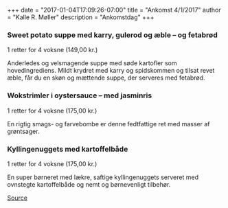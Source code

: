 +++
date = "2017-01-04T17:09:26-07:00"
title = "Ankomst 4/1/2017"
author = "Kalle R. Møller"
description = "Ankomstdag"
+++

### Sweet potato suppe med karry, gulerod og æble – og fetabrød

1 retter for 4 voksne (149,00 kr.)

Anderledes og velsmagende suppe med søde kartofler som hovedingrediens. Mildt krydret med karry og spidskommen og tilsat revet æble, får du en skøn og mættende suppe, der serveres med fetabrød.

### Wokstrimler i oystersauce – med jasminris

1 retter for 4 voksne (175,00 kr.)

En rigtig smags- og farvebombe er denne fedtfattige ret med masser af grøntsager.

### Kyllingenuggets med kartoffelbåde

1 retter for 4 voksne (175,00 kr.)

En super børneret med lækre, saftige kyllingenuggets serveret med ovnstegte kartoffelbåde og nemt og børnevenligt tilbehør.

[Source](http://www.retnemt.dk/madplan.htm)
